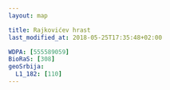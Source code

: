 ```yaml
---
layout: map

title: Rajkovićev hrast
last_modified_at: 2018-05-25T17:35:48+02:00

WDPA: [555589059]
BioRaS: [308]
geoSrbija:
  L1_182: [110]
---
```


